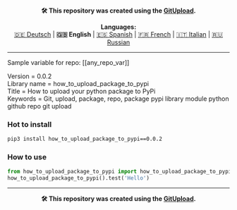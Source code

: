 <p align="center"><b>🛠️ This repository was created using the <a href="https://gitupload.com">GitUpload</a>.</b></p>

<p align="center"><b>Languages:</b><br /><a href="https://github.com/markolofsen/how_to_upload_package_to_pypi/blob/master/README_de.md">🇩🇪 Deutsch</a> | <b>🇬🇧 English</b> | <a href="https://github.com/markolofsen/how_to_upload_package_to_pypi/blob/master/README_es.md">🇪🇸 Spanish</a> | <a href="https://github.com/markolofsen/how_to_upload_package_to_pypi/blob/master/README_fr.md">🇫🇷 French</a> | <a href="https://github.com/markolofsen/how_to_upload_package_to_pypi/blob/master/README_it.md">🇮🇹 Italian</a> | <a href="https://github.com/markolofsen/how_to_upload_package_to_pypi/blob/master/README_ru.md">🇷🇺 Russian</a></p>

---

Sample variable for repo: [[any_repo_var]]

Version = 0.0.2 <br />
Library name = how_to_upload_package_to_pypi <br />
Title = How to upload your python package to PyPi <br />
Keywords = Git,  upload,  package,  repo, package pypi library module python github repo git upload <br />

### Hot to install

```sh
pip3 install how_to_upload_package_to_pypi==0.0.2
```
                    

### How to use

```python
from how_to_upload_package_to_pypi import how_to_upload_package_to_pypi
how_to_upload_package_to_pypi().test('Hello')
```
                

    

---

<p align="center"><b>🛠️ This repository was created using the <a href="https://gitupload.com">GitUpload</a>.</b></p>